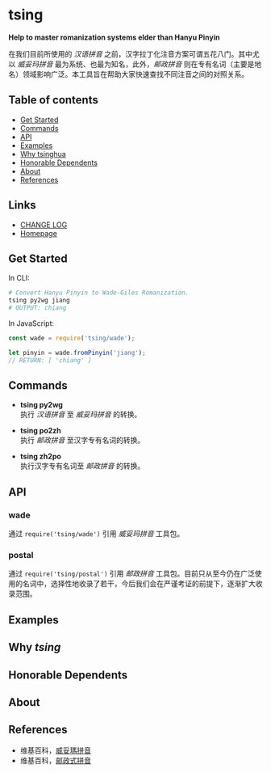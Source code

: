 #	tsing
__Help to master romanization systems elder than Hanyu Pinyin__

在我们目前所使用的 *汉语拼音* 之前，汉字拉丁化注音方案可谓五花八门。其中尤以 *威妥玛拼音* 最为系统、也最为知名，此外，*邮政拼音* 则在专有名词（主要是地名）领域影响广泛。本工具旨在帮助大家快速查找不同注音之间的对照关系。

##	Table of contents

*	[Get Started](#get-started)
*   [Commands](#commands)
*	[API](#api)
* 	[Examples](#examples)
*	[Why tsinghua](#why-tsinghua)
*	[Honorable Dependents](#honorable-dependents)
*	[About](#about)
*	[References](#references)

##	Links

*	[CHANGE LOG](./CHANGELOG.md)
*	[Homepage](https://github.com/YounGoat/tsing)

##	Get Started

In CLI:
```bash
# Convert Hanyu Pinyin to Wade-Giles Romanization.
tsing py2wg jiang
# OUTPUT: chiang
```

In JavaScript:
```javascript
const wade = require('tsing/wade');

let pinyin = wade.fromPinyin('jiang');
// RETURN: [ 'chiang' ]
```

##  Commands

*   __tsing py2wg__  
    执行 *汉语拼音* 至 *威妥玛拼音* 的转换。

*   __tsing po2zh__  
    执行 *邮政拼音* 至汉字专有名词的转换。

*   __tsing zh2po__  
    执行汉字专有名词至 *邮政拼音* 的转换。

##	API

### wade

通过 `require('tsing/wade')` 引用 *威妥玛拼音* 工具包。

### postal

通过 `require('tsing/postal')` 引用 *邮政拼音* 工具包。目前只从至今仍在广泛使用的名词中，选择性地收录了若干，今后我们会在严谨考证的前提下，逐渐扩大收录范围。

##  Examples

##  Why *tsing*

##  Honorable Dependents

##  About

##  References

*   维基百科，[威妥瑪拼音](https://zh.wikipedia.org/wiki/威妥瑪拼音)
*   维基百科，[邮政式拼音](https://zh.wikipedia.org/zh-cn/郵政式拼音)